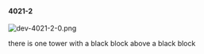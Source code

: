 #### 4021-2
![dev-4021-2-0.png](https://github.com/lil-lab/nlvr/raw/master/nlvr/dev/images/4/dev-4021-2-0.png "dev-4021-2-0.png")

there is one tower with a black  block above a black block
